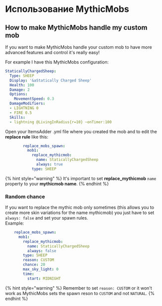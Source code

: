 # Использование MythicMobs

## How to make MythicMobs handle my custom mob

If you want to make MythicMobs handle your custom mob to have more advanced features and control it's really easy!

For example I have this MythicMobs configuration:

```yaml
StaticallyChargedSheep:
  Type: SHEEP
  Display: '&aStatically Charged Sheep'
  Health: 100
  Damage: 2
  Options:
    MovementSpeed: 0.3
  DamageModifiers:
  - LIGHTNING 0
  - FIRE 0.5
  Skills:
  - lightning @LivingInRadius{r=10} ~onTimer:100
```

  
Open your ItemsAdder .yml file where you created the mob and to edit the **replace rule** like this:

```yaml
        replace_mobs_spawn:
          mob1:
            replace_mythicmob:
              name: StaticallyChargedSheep
              always: true
            type: SHEEP
```

{% hint style="warning" %}
It's important to set **replace\_mythicmob** `name` property to your **mythicmob name**.
{% endhint %}

### Random chance

If you want to replace the mythic mob only sometimes \(this allows you to create more skin variations for the name mythicmob\) you just have to set `always: false` and set your spawn rules.  
Example:

```yaml
    replace_mobs_spawn:
      mob1:
        replace_mythicmob:
          name: StaticallyChargedSheep
          always: false
        type: SHEEP
        reason: CUSTOM
        chance: 20
        max_sky_light: 0
        time:
          start: MIDNIGHT
```

{% hint style="warning" %}
Remember to set `reason: CUSTOM` or it won't work as MythicMobs sets the spawn reson to `CUSTOM` and not `NATURAL`.
{% endhint %}




